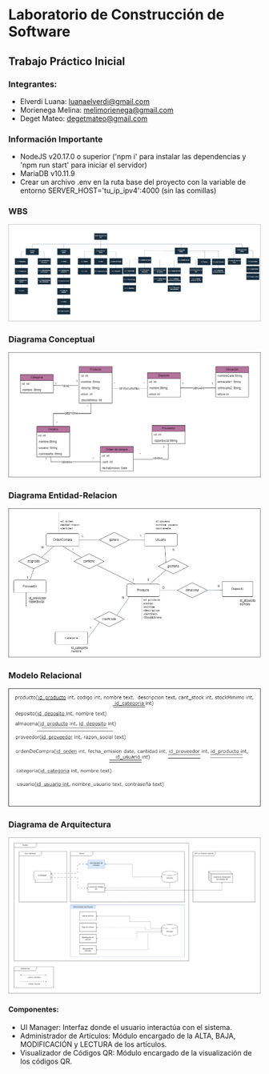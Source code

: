 # Laboratorio de Construcción de Software
## Trabajo Práctico Inicial
### Integrantes:
- Elverdi Luana: luanaelverdi@gmail.com
- Morienega Melina: melimorienega@gmail.com
- Deget Mateo: degetmateo@gmail.com

### Información Importante
 - NodeJS v20.17.0 o superior ('npm i' para instalar las dependencias y 'npm run start' para iniciar el servidor)
 - MariaDB v10.11.9
 - Crear un archivo .env en la ruta base del proyecto con la variable de entorno SERVER_HOST='tu_ip_ipv4':4000 (sin las comillas)

### WBS

![WBS](https://github.com/luanaelverdi/TPInicialLabo/blob/entregable/assets/diagrama_wbs.png)

### Diagrama Conceptual

![Conceptual](https://github.com/luanaelverdi/TPInicialLabo/blob/entregable/assets/diagrama_conceptual.png)

### Diagrama Entidad-Relacion

![DER](https://github.com/luanaelverdi/TPInicialLabo/blob/entregable/assets/diagrama_der.png)

### Modelo Relacional

![Modelo Relacional](https://github.com/luanaelverdi/TPInicialLabo/blob/entregable/assets/modelo_relacional.png)

### Diagrama de Arquitectura

![Architecture Diagram](https://github.com/luanaelverdi/TPInicialLabo/blob/main/assets/diagrama_arquitectura.png)

#### Componentes:
 - UI Manager: Interfaz donde el usuario interactúa con el sistema.
 - Administrador de Artículos: Módulo encargado de la ALTA, BAJA, MODIFICACIÓN y LECTURA de los artículos.
 - Visualizador de Códigos QR: Módulo encargado de la visualización de los códigos QR.